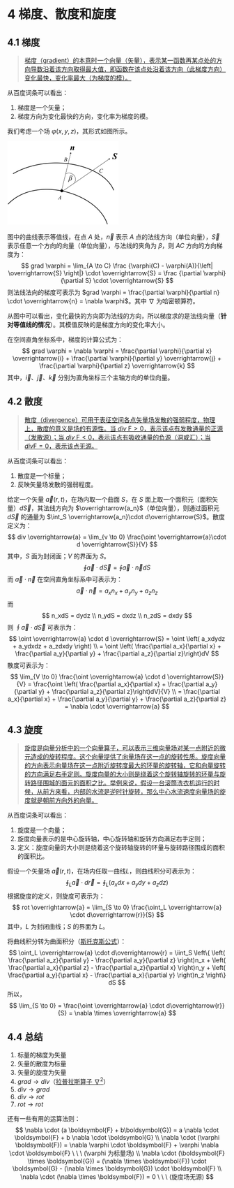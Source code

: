 # 4 梯度、散度和旋度

## 4.1 梯度

> [梯度（gradient）的本意时一个向量（矢量），表示某一函数再某点处的方向导数沿着该方向取得最大值，即函数在该点处沿着该方向（此梯度方向）变化最快，变化率最大（为梯度的模）。](https://baike.baidu.com/item/%E6%A2%AF%E5%BA%A6/13014729?fr=aladdin)

从百度词条可以看出：

1. 梯度是一个矢量；
2. 梯度方向为变化最快的方向，变化率为梯度的模。

我们考虑一个场 $\varphi(x, y, z)$，其形式如图所示。

<img src="./resources/Chapter1-声学基础/梯度计算示意图.jpg" alt="梯度计算示意图_1" style="zoom:25%;" />

图中的曲线表示等值线，在点 $A$ 处，$\overrightarrow{n}$ 表示 $A$ 点的法线方向（单位向量），$\overrightarrow{S}$ 表示任意一个方向的向量（单位向量），与法线的夹角为 $\beta$，则 $AC$ 方向的方向梯度为：
$$
grad \varphi = \lim_{A \to C} \frac {\varphi(C) - \varphi(A)}{\left| \overrightarrow{S} \right|} \cdot \overrightarrow{S} = \frac {\partial \varphi}{\partial S} \cdot \overrightarrow{S}
$$
则法线法向的梯度可表示为  $grad \varphi = \frac{\partial \varphi}{\partial n} \cdot \overrightarrow{n} = \nabla \varphi$。其中 $\nabla$ 为哈密顿算符。

从图中可以看出，变化最快的方向即为法线的方向，所以梯度求的是法线向量（**针对等值线的情况**）。其模值反映的是梯度方向的变化率大小。

在空间直角坐标系中，梯度的计算公式为：
$$
grad \varphi = \nabla \varphi = \frac{\partial \varphi}{\partial x} \overrightarrow{i} + \frac{\partial \varphi}{\partial y} \overrightarrow{j} + \frac{\partial \varphi}{\partial z} \overrightarrow{k}
$$
其中，$\overrightarrow{i}、\overrightarrow{j}、\overrightarrow{k}$ 分别为直角坐标三个主轴方向的单位向量。

## 4.2 散度

> [散度（divergence）可用于表征空间各点矢量场发散的强弱程度，物理上，散度的意义是场的有源性。当 $div~\mathrm{F} > 0$，表示该点有发散通量的正源（发散源）；当 $div~ \mathrm{F} < 0$，表示该点有吸收通量的负源（洞或汇）；当 $div \mathrm{F} = 0$，表示该点无源。](https://baike.baidu.com/item/%E6%95%A3%E5%BA%A6/8281793?fr=aladdin)

从百度词条可以看出：

1. 散度是一个标量；
2. 反映矢量场发散的强弱程度。

给定一个矢量 $\overrightarrow{a}(r, t)$，在场内取一个曲面 $S$，在 $S$ 面上取一个面积元（面积矢量）$d\overrightarrow{S}$，其法线方向为 $\overrightarrow{a_n}$（单位向量），则通过面积元 $d\overrightarrow{S}$ 的通量为 $\int_S \overrightarrow{a_n}\cdot d\overrightarrow{S}$。散度定义为：
$$
div \overrightarrow{a} = \lim_{v \to 0} \frac{\oint \overrightarrow{a}\cdot d \overrightarrow{S}}{V}
$$
其中，$S$ 面为封闭面；$V$ 的界面为 $S$。
$$
\oint \overrightarrow{a} \cdot d \overrightarrow{S} = \oint \overrightarrow{a} \cdot  \overrightarrow{n} dS
$$
而 $\overrightarrow{a}\cdot \overrightarrow{n}$ 在空间直角坐标系中可表示为：
$$
\overrightarrow{a}\cdot \overrightarrow{n} = a_xn_x + a_yn_y + a_zn_z
$$
而
$$
n_xdS = dydz \\
n_ydS = dxdz \\
n_zdS = dxdy
$$
则 $\oint \overrightarrow{a} \cdot d \overrightarrow{S}$ 可表示为：
$$
\oint \overrightarrow{a} \cdot d \overrightarrow{S} = \oint \left( a_xdydz + a_ydxdz + a_zdxdy \right) \\
= \oint \left( \frac{\partial a_x}{\partial x} + \frac{\partial a_y}{\partial y} + \frac{\partial a_z}{\partial z}\right)dV
$$
散度可表示为：
$$
\lim_{V \to 0} \frac{\oint \overrightarrow{a} \cdot d \overrightarrow{S}}{V} = \frac{\oint \left( \frac{\partial a_x}{\partial x} + \frac{\partial a_y}{\partial y} + \frac{\partial a_z}{\partial z}\right)dV}{V} \\
= \frac{\partial a_x}{\partial x} + \frac{\partial a_y}{\partial y} + \frac{\partial a_z}{\partial z} = \nabla \cdot \overrightarrow{a}
$$

## 4.3 旋度

> [旋度是向量分析中的一个向量算子，可以表示三维向量场对某一点附近的微元造成的旋转程度。这个向量提供了向量场在这一点的旋转性质。旋度向量的方向表示向量场在这一点附近旋转度最大的环量的旋转轴，它和向量旋转的方向满足右手定则。旋度向量的大小则是绕着这个旋转轴旋转的环量与旋转路径围城的面元的面积之比。举例来说，假设一台滚筒洗衣机运行的时候，从前方来看，内部的水流是逆时针旋转，那么中心水流速度向量场的旋度就是朝前方向外的向量。](https://baike.baidu.com/item/%E6%97%8B%E5%BA%A6/8106439?fr=aladdin)

从百度词条可以看出：

1. 旋度是一个向量；
2. 旋度向量表示的是中心旋转轴，中心旋转轴和旋转方向满足右手定则；
3. 定义：旋度向量的大小则是绕着这个旋转轴旋转的环量与旋转路径围成的面积的面积比。

假设一个矢量场 $\overrightarrow{a}(r, t)$，在场内任取一曲线$L$，则曲线积分可表示为：
$$
\oint_L \overrightarrow{a} \cdot d\overrightarrow{r} = \oint_L \left(a_xdx + a_ydy + a_zdz \right)
$$
根据旋度的定义，则旋度可表示为：
$$
rot \overrightarrow{a} = \lim_{S \to 0} \frac{\oint_L \overrightarrow{a} \cdot d\overrightarrow{r}}{S}
$$
其中，$L$ 为封闭曲线；$S$ 的界面为 $L$。

将曲线积分转为曲面积分（[斯托克斯公式](https://baike.baidu.com/item/%E6%96%AF%E6%89%98%E5%85%8B%E6%96%AF%E5%AE%9A%E7%90%86/10418757?fr=aladdin)）：
$$
\oint_L \overrightarrow{a} \cdot d\overrightarrow{r} = \iint_S \left\{ \left( \frac{\partial a_z}{\partial y} - \frac{\partial a_y}{\partial z} \right)n_x + \left( \frac{\partial a_x}{\partial z} - \frac{\partial a_z}{\partial x} \right)n_y + \left( \frac{\partial a_y}{\partial x} - \frac{\partial a_x}{\partial y} \right)n_z \right\} dS
$$
所以，
$$
\lim_{S \to 0} = \frac{\oint \overrightarrow{a} \cdot d\overrightarrow{r}}{S} = \nabla \times \overrightarrow{a}
$$

## 4.4 总结

1. 标量的梯度为矢量
2. 矢量的散度为标量
3. 矢量的旋度为矢量
4. $grad \to div$（[拉普拉斯算子 $\nabla^2$](https://baike.baidu.com/item/%E6%8B%89%E6%99%AE%E6%8B%89%E6%96%AF%E7%AE%97%E5%AD%90/7261323?fr=aladdin)）
5. $div \to grad$
6. $div \to rot$
7. $rot \to rot$

还有一些有用的运算法则：
$$
\nabla \cdot (a \boldsymbol{F} + b\boldsymbol{G}) = a \nabla \cdot \boldsymbol{F} + b \nabla \cdot \boldsymbol{G} \\
\nabla \cdot (\varphi \boldsymbol{F}) = \nabla \varphi \cdot \boldsymbol{F} + \varphi \nabla \cdot \boldsymbol{F} \ \ \ (\varphi 为标量场) \\
\nabla \cdot (\boldsymbol{F} \times \boldsymbol{G}) = (\nabla \times \boldsymbol{F}) \cdot \boldsymbol{G} - (\nabla \times \boldsymbol{G}) \cdot \boldsymbol{F} \\
\nabla \cdot (\nabla \times \boldsymbol{F}) = 0 \ \ \ (旋度场无源)
$$
